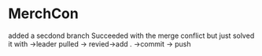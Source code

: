 # MerchCon
added a secdond branch
Succeeded with the merge conflict but just solved it with ->leader pulled -> revied->add . ->commit -> push
